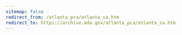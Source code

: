 ```yaml
---
sitemap: false 
redirect_from: /atlanta_pca/atlanta_sa.htm 
redirect_to: https://archive.ada.gov/atlanta_pca/atlanta_sa.htm 
---
```


